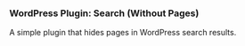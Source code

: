 ### WordPress Plugin: Search (Without Pages)

A simple plugin that hides pages in WordPress search results.